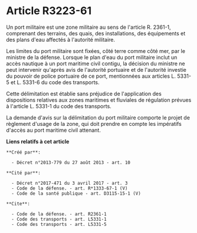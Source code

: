 # Article R3223-61

Un port militaire est une zone militaire au sens de l'article R. 2361-1, comprenant des terrains, des quais, des
installations, des équipements et des plans d'eau affectés à l'autorité militaire. 

Les limites du port militaire sont fixées, côté terre comme côté mer, par le ministre de la défense. Lorsque le plan d'eau du
port militaire inclut un accès nautique à un port maritime civil contigu, la décision du ministre ne peut intervenir qu'après
avis de l'autorité portuaire et de l'autorité investie du pouvoir de police portuaire de ce port, mentionnées aux articles L.
5331-5 et L. 5331-6 du code des transports. 

Cette délimitation est établie sans préjudice de l'application des dispositions relatives aux zones maritimes et fluviales de
régulation prévues à l'article L. 5331-1 du code des transports. 

La demande d'avis sur la délimitation du port militaire comporte le projet de règlement d'usage de la zone, qui doit prendre
en compte les impératifs d'accès au port maritime civil attenant.

**Liens relatifs à cet article**

	**Créé par**:

	  - Décret n°2013-779 du 27 août 2013 - art. 10

	**Cité par**:

	  - Décret n°2017-471 du 3 avril 2017 - art. 3
	  - Code de la défense. - art. R*1333-67-1 (V)
	  - Code de la santé publique - art. D3115-15-1 (V)

	**Cite**:

	  - Code de la défense. - art. R2361-1
	  - Code des transports - art. L5331-1
	  - Code des transports - art. L5331-5
